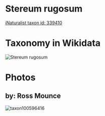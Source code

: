 
Stereum rugosum
===============
  
[iNaturalist taxon id: 339410](https://www.inaturalist.org/taxa/339410)
# Taxonomy in Wikidata
  
![Stereum rugosum](../wikidata_schemas/Stereum_rugosum.gv.png)
# Photos

## by: Ross Mounce
  
![taxon100596416](https://inaturalist-open-data.s3.amazonaws.com/photos/107820521/medium.jpg)